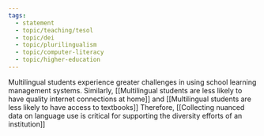 ```yaml
---
tags:
  - statement
  - topic/teaching/tesol
  - topic/dei
  - topic/plurilingualism
  - topic/computer-literacy
  - topic/higher-education
---
```

Multilingual students experience greater challenges in using school learning management systems. Similarly, [[Multilingual students are less likely to have quality internet connections at home]] and [[Multilingual students are less likely to have access to textbooks]] Therefore, [[Collecting nuanced data on language use is critical for supporting the diversity efforts of an institution]]